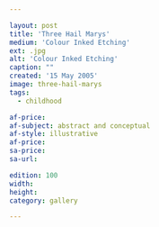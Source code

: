 ```yaml
---

layout: post
title: 'Three Hail Marys'
medium: 'Colour Inked Etching'
ext: .jpg
alt: 'Colour Inked Etching'
caption: ""
created: '15 May 2005'
image: three-hail-marys
tags:
  - childhood

af-price:
af-subject: abstract and conceptual
af-style: illustrative
af-price:
sa-price:
sa-url:

edition: 100
width:
height:
category: gallery

---
```


